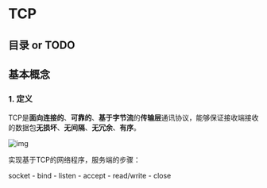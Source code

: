# TCP

## 目录 or TODO

## 基本概念

### 1. 定义

TCP是**面向连接的**、**可靠的**、**基于字节流**的**传输层**通讯协议，能够保证接收端接收的数据包**无损坏**、**无间隔**、**无冗余**、**有序**。

![img](http://image.961110.xyz/images/2021/07/15/TCPc4433ea0bb7fc78f.png)

实现基于TCP的网络程序，服务端的步骤：

socket - bind - listen - accept - read/write - close

